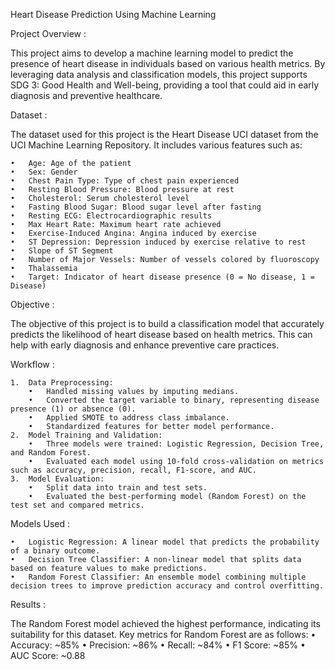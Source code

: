 Heart Disease Prediction Using Machine Learning

Project Overview :

This project aims to develop a machine learning model to predict the presence of heart disease in individuals based on various health metrics. By leveraging data analysis and classification models, this project supports SDG 3: Good Health and Well-being, providing a tool that could aid in early diagnosis and preventive healthcare.

Dataset : 

The dataset used for this project is the Heart Disease UCI dataset from the UCI Machine Learning Repository. It includes various features such as:

	•	Age: Age of the patient
	•	Sex: Gender
	•	Chest Pain Type: Type of chest pain experienced
	•	Resting Blood Pressure: Blood pressure at rest
	•	Cholesterol: Serum cholesterol level
	•	Fasting Blood Sugar: Blood sugar level after fasting
	•	Resting ECG: Electrocardiographic results
	•	Max Heart Rate: Maximum heart rate achieved
	•	Exercise-Induced Angina: Angina induced by exercise
	•	ST Depression: Depression induced by exercise relative to rest
	•	Slope of ST Segment
	•	Number of Major Vessels: Number of vessels colored by fluoroscopy
	•	Thalassemia
	•	Target: Indicator of heart disease presence (0 = No disease, 1 = Disease)

Objective : 

The objective of this project is to build a classification model that accurately predicts the likelihood of heart disease based on health metrics. This can help with early diagnosis and enhance preventive care practices.

Workflow : 

	1.	Data Preprocessing:
		•	Handled missing values by imputing medians.
		•	Converted the target variable to binary, representing disease presence (1) or absence (0).
		•	Applied SMOTE to address class imbalance.
		•	Standardized features for better model performance.
	2.	Model Training and Validation:
		•	Three models were trained: Logistic Regression, Decision Tree, and Random Forest.
		•	Evaluated each model using 10-fold cross-validation on metrics such as accuracy, precision, recall, F1-score, and AUC.
	3.	Model Evaluation:
		•	Split data into train and test sets.
		•	Evaluated the best-performing model (Random Forest) on the test set and compared metrics.

Models Used : 

	•	Logistic Regression: A linear model that predicts the probability of a binary outcome.
	•	Decision Tree Classifier: A non-linear model that splits data based on feature values to make predictions.
	•	Random Forest Classifier: An ensemble model combining multiple decision trees to improve prediction accuracy and control overfitting.

Results : 

The Random Forest model achieved the highest performance, indicating its suitability for this dataset. Key metrics for Random Forest are as follows:
	•	Accuracy: ~85%
	•	Precision: ~86%
	•	Recall: ~84%
	•	F1 Score: ~85%
	•	AUC Score: ~0.88
